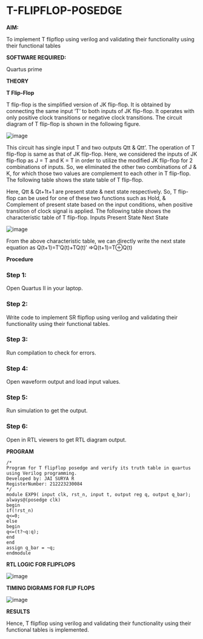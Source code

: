 # T-FLIPFLOP-POSEDGE

**AIM:**

To implement  T flipflop using verilog and validating their functionality using their functional tables

**SOFTWARE REQUIRED:**

Quartus prime

**THEORY**

**T Flip-Flop**

T flip-flop is the simplified version of JK flip-flop. It is obtained by connecting the same input ‘T’ to both inputs of JK flip-flop. It operates with only positive clock transitions or negative clock transitions. The circuit diagram of T flip-flop is shown in the following figure.

![image](https://github.com/naavaneetha/T-FLIPFLOP-POSEDGE/assets/154305477/458a68fe-2d08-4a9d-ac4f-7ae0480ce0bd)

 
This circuit has single input T and two outputs Qtt & Qtt’. The operation of T flip-flop is same as that of JK flip-flop. Here, we considered the inputs of JK flip-flop as J = T and K = T in order to utilize the modified JK flip-flop for 2 combinations of inputs. So, we eliminated the other two combinations of J & K, for which those two values are complement to each other in T flip-flop. The following table shows the state table of T flip-flop.

Here, Qtt & Qt+1t+1 are present state & next state respectively. So, T flip-flop can be used for one of these two functions such as Hold, & Complement of present state based on the input conditions, when positive transition of clock signal is applied. The following table shows the characteristic table of T flip-flop. Inputs Present State Next State

![image](https://github.com/naavaneetha/T-FLIPFLOP-POSEDGE/assets/154305477/cdd7fb32-539f-4b66-bb8d-f305a153c886)

 
From the above characteristic table, we can directly write the next state equation as Q(t+1)=T′Q(t)+TQ(t)′ ⇒Q(t+1)=T⊕Q(t)

**Procedure**

### Step 1: 
Open Quartus II in your laptop.
### Step 2: 
Write code to implement SR flipflop using verilog and validating their functionality using their functional tables.
### Step 3: 
Run compilation to check for errors.
### Step 4: 
Open waveform output and load input values.
### Step 5: 
Run simulation to get the output.
### Step 6: 
Open in RTL viewers to get RTL diagram output.

**PROGRAM**
```
/* 
Program for T flipflop posedge and verify its truth table in quartus using Verilog programming.
Developed by: JAI SURYA R
RegisterNumber: 212223230084
*/
module EXP9( input clk, rst_n, input t, output reg q, output q_bar);
always@(posedge clk)
begin 
if(!rst_n)
q<=0;
else
begin
q<=(t?~q:q);
end
end
assign q_bar = ~q;
endmodule
```

**RTL LOGIC FOR FLIPFLOPS**

![image](https://github.com/krithickvivek/T-FLIPFLOP-POSEDGE/assets/139331296/3014c12d-dec5-4034-96e6-f8fdd7497075)

**TIMING DIGRAMS FOR FLIP FLOPS**

![image](https://github.com/krithickvivek/T-FLIPFLOP-POSEDGE/assets/139331296/2d9e442e-bf71-43db-98ea-82a6635b1866)

**RESULTS**

Hence, T flipflop using verilog and validating their functionality using their functional tables is implemented.
